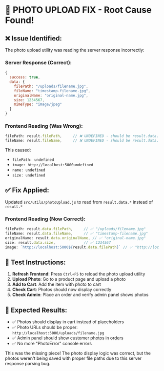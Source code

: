 # 🎯 PHOTO UPLOAD FIX - Root Cause Found!

## ❌ **Issue Identified:**
The photo upload utility was reading the server response incorrectly:

### **Server Response (Correct):**
```javascript
{
  success: true,
  data: {
    filePath: "/uploads/filename.jpg",
    fileName: "timestamp-filename.jpg", 
    originalName: "original-name.jpg",
    size: 1234567,
    mimeType: "image/jpeg"
  }
}
```

### **Frontend Reading (Was Wrong):**
```javascript
filePath: result.filePath,     // ❌ UNDEFINED - should be result.data.filePath
fileName: result.fileName,     // ❌ UNDEFINED - should be result.data.fileName
```

This caused:
- `filePath: undefined`
- `image: http://localhost:5000undefined` 
- `name: undefined`
- `size: undefined`

## ✅ **Fix Applied:**
Updated `src/utils/photoUpload.js` to read from `result.data.*` instead of `result.*`

### **Frontend Reading (Now Correct):**
```javascript
filePath: result.data.filePath,     // ✅ "/uploads/filename.jpg"
fileName: result.data.fileName,     // ✅ "timestamp-filename.jpg"
originalName: result.data.originalName, // ✅ "original-name.jpg" 
size: result.data.size,             // ✅ 1234567
image: `http://localhost:5000${result.data.filePath}` // ✅ "http://localhost:5000/uploads/filename.jpg"
```

## 🧪 **Test Instructions:**
1. **Refresh Frontend**: Press `Ctrl+F5` to reload the photo upload utility
2. **Upload Photo**: Go to a product page and upload a photo
3. **Add to Cart**: Add the item with photo to cart
4. **Check Cart**: Photos should now display correctly
5. **Check Admin**: Place an order and verify admin panel shows photos

## 🎯 **Expected Results:**
- ✅ Photos should display in cart instead of placeholders
- ✅ Photo URLs should be proper: `http://localhost:5000/uploads/filename.jpg`
- ✅ Admin panel should show customer photos in orders
- ✅ No more "PhotoError" console errors

This was the missing piece! The photo display logic was correct, but the photos weren't being saved with proper file paths due to this server response parsing bug.